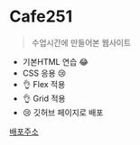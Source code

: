 # Cafe251

>수업시간에 만들어본 웹사이트

+ 기본HTML 연습 😂
+ CSS 응용 😢
+ 👌 Flex 적용
+ 👌 Grid 적용
+ 😢 깃허브 페이지로 배포

[배포주소](https://yuseongson.github.io/Cafe251/)